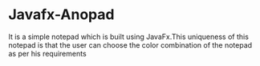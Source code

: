 # Javafx-Anopad
It is a simple notepad which is built using JavaFx.This uniqueness of this notepad is that the user can choose the color combination of the notepad as per his requirements
